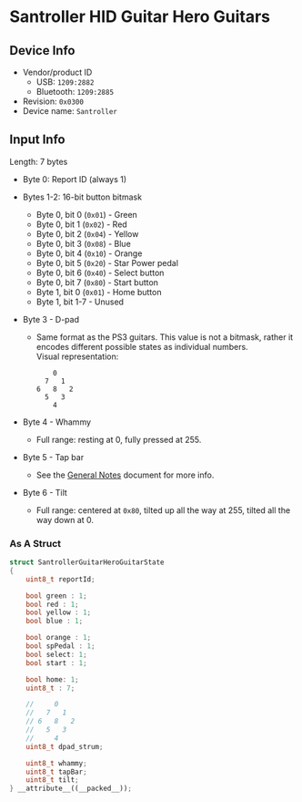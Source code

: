 # Santroller HID Guitar Hero Guitars

## Device Info

- Vendor/product ID
  - USB: `1209:2882`
  - Bluetooth: `1209:2885`
- Revision: `0x0300`
- Device name: `Santroller`

## Input Info

Length: 7 bytes

- Byte 0: Report ID (always 1)
- Bytes 1-2: 16-bit button bitmask
  - Byte 0, bit 0 (`0x01`) - Green
  - Byte 0, bit 1 (`0x02`) - Red
  - Byte 0, bit 2 (`0x04`) - Yellow
  - Byte 0, bit 3 (`0x08`) - Blue
  - Byte 0, bit 4 (`0x10`) - Orange
  - Byte 0, bit 5 (`0x20`) - Star Power pedal
  - Byte 0, bit 6 (`0x40`) - Select button
  - Byte 0, bit 7 (`0x80`) - Start button
  - Byte 1, bit 0 (`0x01`) - Home button
  - Byte 1, bit 1-7 - Unused
- Byte 3 - D-pad
  - Same format as the PS3 guitars. This value is not a bitmask, rather it encodes different possible states as individual numbers.\
    Visual representation:

    ```
        0
      7   1
    6   8   2
      5   3
        4
    ```

- Byte 4 - Whammy
  - Full range: resting at 0, fully pressed at 255.
- Byte 5 - Tap bar
  - See the [General Notes](General%20Notes.md) document for more info.
- Byte 6 - Tilt
  - Full range: centered at `0x80`, tilted up all the way at 255, tilted all the way down at 0.

### As A Struct

```cpp
struct SantrollerGuitarHeroGuitarState
{
    uint8_t reportId;

    bool green : 1;
    bool red : 1;
    bool yellow : 1;
    bool blue : 1;

    bool orange : 1;
    bool spPedal : 1;
    bool select: 1;
    bool start : 1;

    bool home: 1;
    uint8_t : 7;

    //     0
    //   7   1
    // 6   8   2
    //   5   3
    //     4
    uint8_t dpad_strum;

    uint8_t whammy;
    uint8_t tapBar;
    uint8_t tilt;
} __attribute__((__packed__));
```
